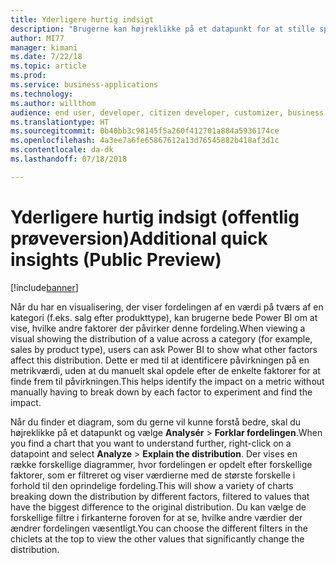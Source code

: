 ```yaml
---
title: Yderligere hurtig indsigt
description: "Brugerne kan højreklikke på et datapunkt for at stille spørgsmålet \"Hvilke faktorer påvirker en måling?\" og få forslag til visualiseringer, der forklarer denne effekt."
author: MI77
manager: kimani
ms.date: 7/22/18
ms.topic: article
ms.prod: 
ms.service: business-applications
ms.technology: 
ms.author: willthom
audience: end user, developer, citizen developer, customizer, business analyst, IT pro
ms.translationtype: HT
ms.sourcegitcommit: 0b40bb3c98145f5a260f412701a884a5936174ce
ms.openlocfilehash: 4a3ee7a6fe65867612a13d76545882b418af3d1c
ms.contentlocale: da-dk
ms.lasthandoff: 07/18/2018

---
```


# <a name="additional-quick-insights-public-preview"></a><span data-ttu-id="57892-104">Yderligere hurtig indsigt (offentlig prøveversion)</span><span class="sxs-lookup"><span data-stu-id="57892-104">Additional quick insights (Public Preview)</span></span>

[!include[banner](../../../includes/banner.md)]

<span data-ttu-id="57892-105">Når du har en visualisering, der viser fordelingen af en værdi på tværs af en kategori (f.eks. salg efter produkttype), kan brugerne bede Power BI om at vise, hvilke andre faktorer der påvirker denne fordeling.</span><span class="sxs-lookup"><span data-stu-id="57892-105">When viewing a visual showing the distribution of a value across a category (for example, sales by product type), users can ask Power BI to show what other factors affect this distribution.</span></span> <span data-ttu-id="57892-106">Dette er med til at identificere påvirkningen på en metrikværdi, uden at du manuelt skal opdele efter de enkelte faktorer for at finde frem til påvirkningen.</span><span class="sxs-lookup"><span data-stu-id="57892-106">This helps identify the impact on a metric without manually having to break down by each factor to experiment and find the impact.</span></span>

<span data-ttu-id="57892-107">Når du finder et diagram, som du gerne vil kunne forstå bedre, skal du højreklikke på et datapunkt og vælge **Analysér** > **Forklar fordelingen**.</span><span class="sxs-lookup"><span data-stu-id="57892-107">When you find a chart that you want to understand further, right-click on a datapoint and select **Analyze** > **Explain the distribution**.</span></span> <span data-ttu-id="57892-108">Der vises en række forskellige diagrammer, hvor fordelingen er opdelt efter forskellige faktorer, som er filtreret og viser værdierne med de største forskelle i forhold til den oprindelige fordeling.</span><span class="sxs-lookup"><span data-stu-id="57892-108">This will show a variety of charts breaking down the distribution by different factors, filtered to values that have the biggest difference to the original distribution.</span></span> <span data-ttu-id="57892-109">Du kan vælge de forskellige filtre i firkanterne foroven for at se, hvilke andre værdier der ændrer fordelingen væsentligt.</span><span class="sxs-lookup"><span data-stu-id="57892-109">You can choose the different filters in the chiclets at the top to view the other values that significantly change the distribution.</span></span>

<!--
### Who uses this feature
This feature is intended for all report users. It works without any additional setup. 
## Status
### Development status
In development
#### Target timeframe
October ‘18
-->

